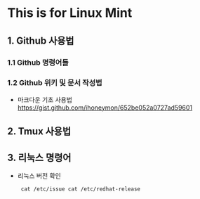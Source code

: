 
This is for Linux Mint
=========================

## 1. Github  사용법

### 1.1 Github 명령어들 

### 1.2 Github 위키 및 문서 작성법

* 마크다운 기초 사용법 
<https://gist.github.com/ihoneymon/652be052a0727ad59601>



## 2. Tmux 사용법 


## 3. 리눅스 명령어

* 리눅스 버전 확인 <pre><code> cat /etc/issue 
  cat /etc/redhat-release
  </code></pre>
